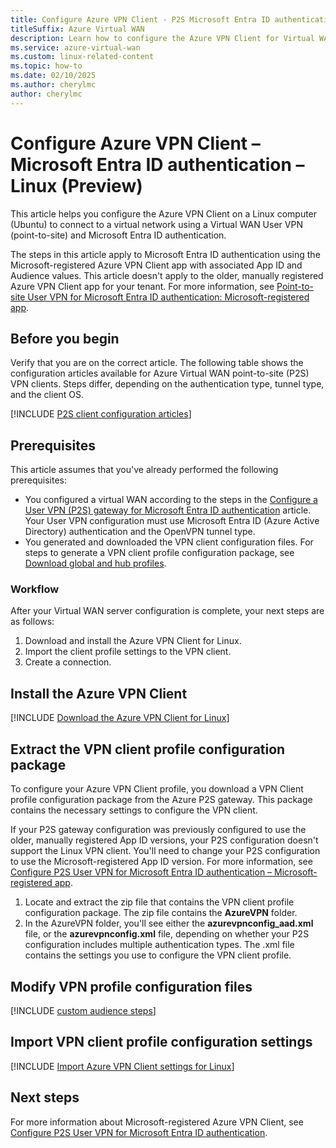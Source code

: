 ```yaml
---
title: Configure Azure VPN Client - P2S Microsoft Entra ID authentication - Linux
titleSuffix: Azure Virtual WAN
description: Learn how to configure the Azure VPN Client for Virtual WAN P2S configurations that use Microsoft Entra ID authentication.
ms.service: azure-virtual-wan
ms.custom: linux-related-content
ms.topic: how-to
ms.date: 02/10/2025
ms.author: cherylmc
author: cherylmc
---
```


# Configure Azure VPN Client – Microsoft Entra ID authentication – Linux (Preview)

This article helps you configure the Azure VPN Client on a Linux computer (Ubuntu) to connect to a virtual network using a Virtual WAN User VPN (point-to-site) and Microsoft Entra ID authentication.

The steps in this article apply to Microsoft Entra ID authentication using the Microsoft-registered Azure VPN Client app with associated App ID and Audience values. This article doesn't apply to the older, manually registered Azure VPN Client app for your tenant. For more information, see [Point-to-site User VPN for Microsoft Entra ID authentication: Microsoft-registered app](point-to-site-entra-gateway.md).

## Before you begin

Verify that you are on the correct article. The following table shows the configuration articles available for Azure Virtual WAN point-to-site (P2S) VPN clients. Steps differ, depending on the authentication type, tunnel type, and the client OS.

[!INCLUDE [P2S client configuration articles](../../includes/virtual-wan-vpn-client-install-articles.md)]

## Prerequisites

This article assumes that you've already performed the following prerequisites:

* You configured a virtual WAN according to the steps in the [Configure a User VPN (P2S) gateway for Microsoft Entra ID authentication](point-to-site-entra-gateway.md) article. Your User VPN configuration must use Microsoft Entra ID (Azure Active Directory) authentication and the OpenVPN tunnel type.
* You generated and downloaded the VPN client configuration files. For steps to generate a VPN client profile configuration package, see [Download global and hub profiles](global-hub-profile.md).

### Workflow

After your Virtual WAN  server configuration is complete, your next steps are as follows:

1. Download and install the Azure VPN Client for Linux.
1. Import the client profile settings to the VPN client.
1. Create a connection.

## Install the Azure VPN Client

[!INCLUDE [Download the Azure VPN Client for Linux](../../includes/virtual-wan-download-azure-vpn-client-linux.md)]

## Extract the VPN client profile configuration package

To configure your Azure VPN Client profile, you download a VPN Client profile configuration package from the Azure P2S gateway. This package contains the necessary settings to configure the VPN client.

If your P2S gateway configuration was previously configured to use the older, manually registered App ID versions, your P2S configuration doesn't support the Linux VPN client. You'll need to change your P2S configuration to use the Microsoft-registered App ID version. For more information, see [Configure P2S User VPN for Microsoft Entra ID authentication – Microsoft-registered app](point-to-site-entra-gateway-update.md).

1. Locate and extract the zip file that contains the VPN client profile configuration package. The zip file contains the **AzureVPN** folder.
1. In the AzureVPN folder, you'll see either the **azurevpnconfig_aad.xml** file, or the **azurevpnconfig.xml** file, depending on whether your P2S configuration includes multiple authentication types. The .xml file contains the settings you use to configure the VPN client profile.

## Modify VPN profile configuration files

[!INCLUDE [custom audience steps](../../includes/vpn-gateway-entra-vpn-client-custom.md)]

## Import VPN client profile configuration settings

[!INCLUDE [Import Azure VPN Client settings for Linux](../../includes/virtual-wan-import-azure-vpn-client-settings-linux.md)]

## Next steps

For more information about Microsoft-registered Azure VPN Client, see [Configure P2S User VPN for Microsoft Entra ID authentication](point-to-site-entra-gateway.md).
